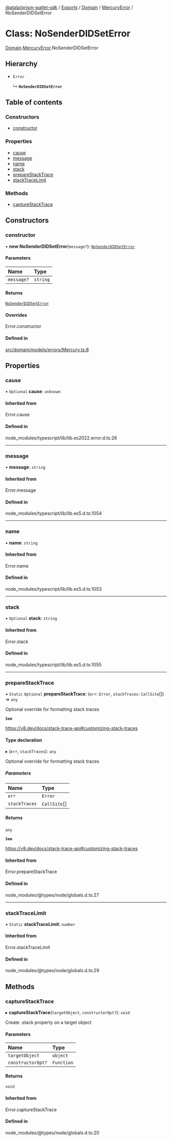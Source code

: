 [@atala/prism-wallet-sdk](../README.md) / [Exports](../modules.md) / [Domain](../modules/Domain.md) / [MercuryError](../modules/Domain.MercuryError.md) / NoSenderDIDSetError

# Class: NoSenderDIDSetError

[Domain](../modules/Domain.md).[MercuryError](../modules/Domain.MercuryError.md).NoSenderDIDSetError

## Hierarchy

- `Error`

  ↳ **`NoSenderDIDSetError`**

## Table of contents

### Constructors

- [constructor](Domain.MercuryError.NoSenderDIDSetError.md#constructor)

### Properties

- [cause](Domain.MercuryError.NoSenderDIDSetError.md#cause)
- [message](Domain.MercuryError.NoSenderDIDSetError.md#message)
- [name](Domain.MercuryError.NoSenderDIDSetError.md#name)
- [stack](Domain.MercuryError.NoSenderDIDSetError.md#stack)
- [prepareStackTrace](Domain.MercuryError.NoSenderDIDSetError.md#preparestacktrace)
- [stackTraceLimit](Domain.MercuryError.NoSenderDIDSetError.md#stacktracelimit)

### Methods

- [captureStackTrace](Domain.MercuryError.NoSenderDIDSetError.md#capturestacktrace)

## Constructors

### constructor

• **new NoSenderDIDSetError**(`message?`): [`NoSenderDIDSetError`](Domain.MercuryError.NoSenderDIDSetError.md)

#### Parameters

| Name | Type |
| :------ | :------ |
| `message?` | `string` |

#### Returns

[`NoSenderDIDSetError`](Domain.MercuryError.NoSenderDIDSetError.md)

#### Overrides

Error.constructor

#### Defined in

[src/domain/models/errors/Mercury.ts:8](https://github.com/input-output-hk/atala-prism-wallet-sdk-ts/blob/47ec1c8/src/domain/models/errors/Mercury.ts#L8)

## Properties

### cause

• `Optional` **cause**: `unknown`

#### Inherited from

Error.cause

#### Defined in

node_modules/typescript/lib/lib.es2022.error.d.ts:26

___

### message

• **message**: `string`

#### Inherited from

Error.message

#### Defined in

node_modules/typescript/lib/lib.es5.d.ts:1054

___

### name

• **name**: `string`

#### Inherited from

Error.name

#### Defined in

node_modules/typescript/lib/lib.es5.d.ts:1053

___

### stack

• `Optional` **stack**: `string`

#### Inherited from

Error.stack

#### Defined in

node_modules/typescript/lib/lib.es5.d.ts:1055

___

### prepareStackTrace

▪ `Static` `Optional` **prepareStackTrace**: (`err`: `Error`, `stackTraces`: `CallSite`[]) => `any`

Optional override for formatting stack traces

**`See`**

https://v8.dev/docs/stack-trace-api#customizing-stack-traces

#### Type declaration

▸ (`err`, `stackTraces`): `any`

Optional override for formatting stack traces

##### Parameters

| Name | Type |
| :------ | :------ |
| `err` | `Error` |
| `stackTraces` | `CallSite`[] |

##### Returns

`any`

**`See`**

https://v8.dev/docs/stack-trace-api#customizing-stack-traces

#### Inherited from

Error.prepareStackTrace

#### Defined in

node_modules/@types/node/globals.d.ts:27

___

### stackTraceLimit

▪ `Static` **stackTraceLimit**: `number`

#### Inherited from

Error.stackTraceLimit

#### Defined in

node_modules/@types/node/globals.d.ts:29

## Methods

### captureStackTrace

▸ **captureStackTrace**(`targetObject`, `constructorOpt?`): `void`

Create .stack property on a target object

#### Parameters

| Name | Type |
| :------ | :------ |
| `targetObject` | `object` |
| `constructorOpt?` | `Function` |

#### Returns

`void`

#### Inherited from

Error.captureStackTrace

#### Defined in

node_modules/@types/node/globals.d.ts:20
